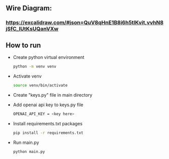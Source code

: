 ## Wire Diagram:
### https://excalidraw.com/#json=QuV8qHnE1B8i6h5tlKvit,vvhN8jSfC_IUtKsUQanVXw


## How to run

* Create python virtual environment
  ```sh
  python -m venv venv
  ```
* Activate venv
  ```sh
  source venv/bin/activate
  ```
* Create "keys.py" file in main directory

* Add openai api key to keys.py file
  ```sh
  OPENAI_API_KEY = <key here>
  ```
* Install requirements.txt packages
  ```sh
  pip install -r requirements.txt
  ```
* Run main.py
  ```sh
  python main.py
  ```
